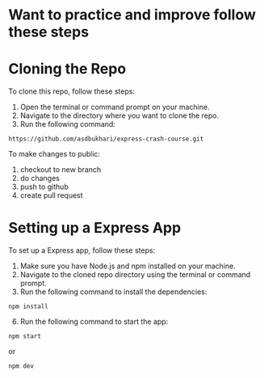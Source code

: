 # Want to practice and improve follow these steps

# Cloning the Repo

To clone this repo, follow these steps:

1. Open the terminal or command prompt on your machine.
2. Navigate to the directory where you want to clone the repo.
3. Run the following command:
```
https://github.com/asdbukhari/express-crash-course.git
```

To make changes to public:

1. checkout to new branch 
2. do changes
3. push to github
4. create pull request 

# Setting up a Express App

To set up a Express app, follow these steps:


1. Make sure you have Node.js and npm installed on your machine.
2. Navigate to the cloned repo directory using the terminal or command prompt.
3. Run the following command to install the dependencies:
```
npm install
```
6. Run the following command to start the app:
```
npm start
```
or
```
npm dev
```
